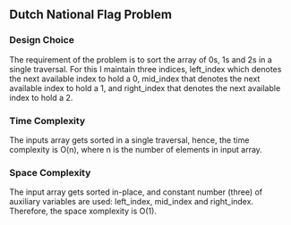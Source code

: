## Dutch National Flag Problem

### Design Choice
The requirement of the problem is to sort the array of 0s, 1s and 2s in a single traversal. For this I maintain three indices, left_index which denotes the next available index to hold a 0, mid_index that denotes the next available index to hold a 1, and right_index that denotes the next available index to hold a 2. 

### Time Complexity
The inputs array gets sorted in a single traversal, hence, the time complexity is O(n), where n is the number of elements in input array.

### Space Complexity
The input array gets sorted in-place, and constant number (three) of auxiliary variables are used: left_index, mid_index and right_index. Therefore, the space xomplexity is O(1).
